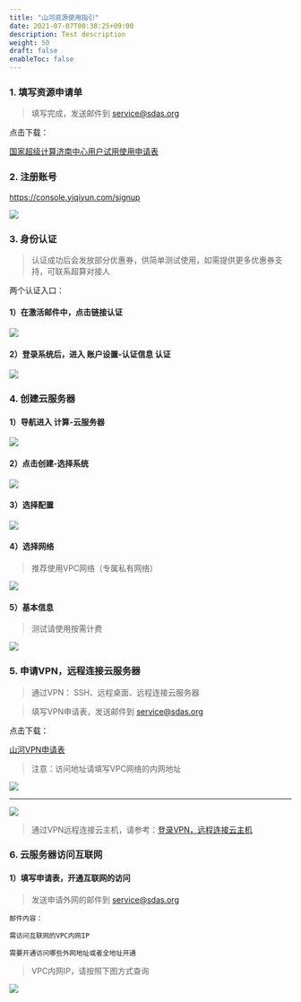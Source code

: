 ```yaml
---
title: "山河资源使用指引"
date: 2021-07-07T00:38:25+09:00
description: Test description
weight: 50
draft: false
enableToc: false
---
```


### 1. 填写资源申请单

> 填写完成，发送邮件到 service@sdas.org

点击下载：

[国家超级计算济南中心用户试用使用申请表](https://jn1.is.yiqiyun.com/yiqiyun/web_file/%E5%9B%BD%E5%AE%B6%E8%B6%85%E7%BA%A7%E8%AE%A1%E7%AE%97%E6%B5%8E%E5%8D%97%E4%B8%AD%E5%BF%83%E7%94%A8%E6%88%B7%E8%AF%95%E7%94%A8%E4%BD%BF%E7%94%A8%E7%94%B3%E8%AF%B7%E8%A1%A8.doc)

### 2. 注册账号

https://console.yiqiyun.com/signup

![](../_images/register.png)

### 3. 身份认证

> 认证成功后会发放部分优惠券，供简单测试使用，如需提供更多优惠券支持，可联系超算对接人

两个认证入口：

#### 1）在激活邮件中，点击链接认证

![](../_images/id.png)

#### 2）登录系统后，进入 账户设置-认证信息 认证

![](../_images/id2.png)

### 4. 创建云服务器

#### 1）导航进入 计算-云服务器

![](../_images/instance.png)

#### 2）点击创建-选择系统

![](../_images/os.png)

#### 3）选择配置

![](../_images/config.png)

#### 4）选择网络

> 推荐使用VPC网络（专属私有网络）

![](../_images/vpcnet.png)

#### 5）基本信息

> 测试请使用按需计费

![](../_images/normal.png)

### 5. 申请VPN，远程连接云服务器

> 通过VPN： SSH、远程桌面、远程连接云服务器

> 填写VPN申请表，发送邮件到 service@sdas.org

点击下载：

[山河VPN申请表](https://jn1.is.yiqiyun.com/yiqiyun/web_file/%E5%B1%B1%E6%B2%B3%E5%85%AC%E6%9C%89%E4%BA%91VPN%E8%B5%84%E6%BA%90%E7%94%B3%E8%AF%B7%E8%A1%A8.docx)

> 注意：访问地址请填写VPC网络的内网地址

![](../_images/vpn_ip.png)

---

![](../_images/vpn_ip1.png)

> 通过VPN远程连接云主机，请参考：[登录VPN，远程连接云主机](https://docsv3.yiqiyun.com/compute/vm/faq/vpn_vpc/)

### 6. 云服务器访问互联网

#### 1）填写申请表，开通互联网的访问

> 发送申请外网的邮件到 service@sdas.org

    邮件内容：

    需访问互联网的VPC内网IP

    需要开通访问哪些外网地址或者全地址开通

> VPC内网IP，请按照下图方式查询

![](../_images/vpn_ip1.png)

